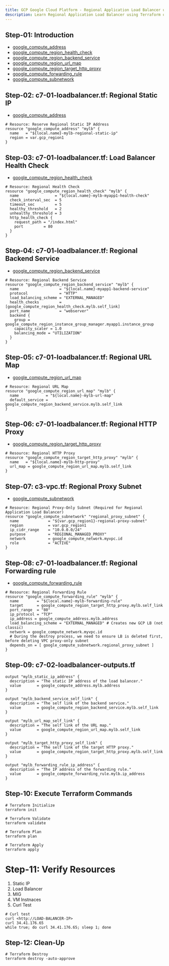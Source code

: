 ```yaml
---
title: GCP Google Cloud Platform - Regional Application Load Balancer using Terraform
description: Learn Regional Application Load Balancer using Terraform on Google Cloud Platform
---
```


## Step-01: Introduction
- [google_compute_address](https://registry.terraform.io/providers/hashicorp/google/latest/docs/resources/compute_address)
- [google_compute_region_health_check](https://registry.terraform.io/providers/hashicorp/google/latest/docs/resources/compute_region_health_check)
- [google_compute_region_backend_service](https://registry.terraform.io/providers/hashicorp/google/latest/docs/resources/compute_region_backend_service)
- [google_compute_region_url_map](https://registry.terraform.io/providers/hashicorp/google/latest/docs/resources/compute_url_map)
- [google_compute_region_target_http_proxy](https://registry.terraform.io/providers/hashicorp/google/latest/docs/resources/compute_region_target_http_proxy)
- [google_compute_forwarding_rule](https://registry.terraform.io/providers/hashicorp/google/latest/docs/resources/compute_forwarding_rule)
- [google_compute_subnetwork](https://registry.terraform.io/providers/hashicorp/google/latest/docs/resources/compute_subnetwork)

## Step-02: c7-01-loadbalancer.tf: Regional Static IP
- [google_compute_address](https://registry.terraform.io/providers/hashicorp/google/latest/docs/resources/compute_address)
```hcl
# Resource: Reserve Regional Static IP Address
resource "google_compute_address" "mylb" {
  name   = "${local.name}-mylb-regional-static-ip"
  region = var.gcp_region1
}
```

## Step-03: c7-01-loadbalancer.tf: Load Balancer Health Check
- [google_compute_region_health_check](https://registry.terraform.io/providers/hashicorp/google/latest/docs/resources/compute_region_health_check)
```hcl
# Resource: Regional Health Check
resource "google_compute_region_health_check" "mylb" {
  name                = "${local.name}-mylb-myapp1-health-check"
  check_interval_sec  = 5
  timeout_sec         = 5
  healthy_threshold   = 2
  unhealthy_threshold = 3
  http_health_check {
    request_path = "/index.html"
    port         = 80
  }
}
```

## Step-04: c7-01-loadbalancer.tf: Regional Backend Service
- [google_compute_region_backend_service](https://registry.terraform.io/providers/hashicorp/google/latest/docs/resources/compute_region_backend_service)
```hcl
# Resource: Regional Backend Service
resource "google_compute_region_backend_service" "mylb" {
  name                  = "${local.name}-myapp1-backend-service"
  protocol              = "HTTP"
  load_balancing_scheme = "EXTERNAL_MANAGED"
  health_checks         = [google_compute_region_health_check.mylb.self_link]
  port_name             = "webserver"
  backend {
    group = google_compute_region_instance_group_manager.myapp1.instance_group
    capacity_scaler = 1.0
    balancing_mode = "UTILIZATION"
  }
}
```

## Step-05: c7-01-loadbalancer.tf: Regional URL Map
- [google_compute_region_url_map](https://registry.terraform.io/providers/hashicorp/google/latest/docs/resources/compute_url_map)
```hcl
# Resource: Regional URL Map
resource "google_compute_region_url_map" "mylb" {
  name            = "${local.name}-mylb-url-map"
  default_service = google_compute_region_backend_service.mylb.self_link
}
```

## Step-06: c7-01-loadbalancer.tf: Regional HTTP Proxy
- [google_compute_region_target_http_proxy](https://registry.terraform.io/providers/hashicorp/google/latest/docs/resources/compute_region_target_http_proxy)
```hcl
# Resource: Regional HTTP Proxy
resource "google_compute_region_target_http_proxy" "mylb" {
  name   = "${local.name}-mylb-http-proxy"
  url_map = google_compute_region_url_map.mylb.self_link
}
```

## Step-07: c3-vpc.tf: Regional Proxy Subnet
- [google_compute_subnetwork](https://registry.terraform.io/providers/hashicorp/google/latest/docs/resources/compute_subnetwork)
```hcl
# Resource: Regional Proxy-Only Subnet (Required for Regional Application Load Balancer)
resource "google_compute_subnetwork" "regional_proxy_subnet" {
  name             = "${var.gcp_region1}-regional-proxy-subnet"
  region           = var.gcp_region1
  ip_cidr_range    = "10.0.0.0/24"
  purpose          = "REGIONAL_MANAGED_PROXY"
  network          = google_compute_network.myvpc.id
  role             = "ACTIVE"
}
```

## Step-08: c7-01-loadbalancer.tf: Regional Forwarding rule
- [google_compute_forwarding_rule](https://registry.terraform.io/providers/hashicorp/google/latest/docs/resources/compute_forwarding_rule)
```hcl
# Resource: Regional Forwarding Rule
resource "google_compute_forwarding_rule" "mylb" {
  name        = "${local.name}-mylb-forwarding-rule"
  target      = google_compute_region_target_http_proxy.mylb.self_link
  port_range  = "80"
  ip_protocol = "TCP"
  ip_address = google_compute_address.mylb.address
  load_balancing_scheme = "EXTERNAL_MANAGED" # Creates new GCP LB (not classic)
  network = google_compute_network.myvpc.id
  # During the destroy process, we need to ensure LB is deleted first, before deleting VPC proxy-only subnet
  depends_on = [ google_compute_subnetwork.regional_proxy_subnet ]
}
```

## Step-09: c7-02-loadbalancer-outputs.tf
```hcl
output "mylb_static_ip_address" {
  description = "The static IP address of the load balancer."
  value       = google_compute_address.mylb.address
}

output "mylb_backend_service_self_link" {
  description = "The self link of the backend service."
  value       = google_compute_region_backend_service.mylb.self_link
}

output "mylb_url_map_self_link" {
  description = "The self link of the URL map."
  value       = google_compute_region_url_map.mylb.self_link
}

output "mylb_target_http_proxy_self_link" {
  description = "The self link of the target HTTP proxy."
  value       = google_compute_region_target_http_proxy.mylb.self_link
}

output "mylb_forwarding_rule_ip_address" {
  description = "The IP address of the forwarding rule."
  value       = google_compute_forwarding_rule.mylb.ip_address
}
```

## Step-10: Execute Terraform Commands
```t
# Terraform Initialize
terraform init

# Terraform Validate
terraform validate

# Terraform Plan
terraform plan

# Terraform Apply
terraform apply
```

# Step-11: Verify Resources
1. Static IP
2. Load Balancer
3. MIG
4. VM Instnaces
5. Curl Test
```t
# Curl test
curl <http://LOAD-BALANCER-IP>
curl 34.41.176.65
while true; do curl 34.41.176.65; sleep 1; done
```

## Step-12: Clean-Up
```t
# Terraform Destroy
terraform destroy -auto-approve
```



